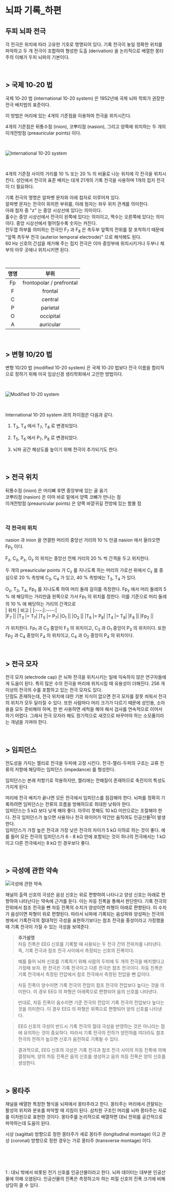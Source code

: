 # 뇌파 기록_하편
## 두피 뇌파 전극
각 전극은 위치에 따라 고유한 기호로 명명되어 있다. 기록 전극이 놓일 정확한 위치를 파악하고 두 개 전극이 조합하여 형성한 도출 (derivation) 을 논리적으로 배열한 몽타주의 이해가 두피 뇌파의 기본이다.

<br>

## > 국제 10-20 법
국제 10-20 법 (international 10-20 system) 은 1952년에 국제 뇌파 학회가 권장한 전극 배치법의 표준이다.

이 방법은 머리에 있는 4개의 기준점을 이용하여 전극을 위치시킨다.

4개의 기준점은 뒤통수점 (inion), 코뿌리점 (nasion), 그리고 양쪽에 위치하는 두 개의 이개전방점 (preauricular points) 이다.  

<br>

![International 10-20 system](https://upload.wikimedia.org/wikipedia/commons/7/70/21_electrodes_of_International_10-20_system_for_EEG.svg)

<br>

4개의 기준점 사이의 거리를 10 % 또는 20 % 의 비율로 나눈 위치에 각 전극을 위치시킨다. 성인에서 전극의 표준 배치는 대개 21개의 기록 전극을 사용하며 1개의 접지 전극이 더 필요하다.

기록 전극의 명명은 알파벳 문자와 아래 첨자로 이루어져 있다.  
알파벳 문자는 전극이 위치한 부위를, 아래 첨자는 좌우 위치 관계를 의미한다.  
아래 첨자 중 "z" 는 중앙 시상선에 있다는 의미이다.  
홀수는 중앙 시상선에서 전극이 왼쪽에 있다는 의미이고, 짝수는 오른쪽에 있다는 의미이다. 중앙 시상선에서 멀어질수록 숫자는 커진다.  
전두엽 하부를 의미하는 전극인 F<sub>7</sub> 과 F<sub>8</sub> 은 측두부 앞쪽의 전위를 잘 포착하기 때문에 "앞쪽 측두부 전극 (auterior temporal electrode)" 으로 해석해도 된다.  
60 Hz 신호의 간섭을 제거해 주는 접지 전극은 이마 중앙부에 위치시키거나 두부나 체부의 아무 곳에나 위치시키면 된다.

<br>

| 명명 | 부위 |
|:---:|:----:|  
|Fp  |frontopolar / prefrontal|
|F   |frontal|
|C   |central|
|P   |parietal|
|O   |occipital|
|A   |auricular|

<br>

## > 변형 10/20 법
변형 10/20 법 (modified 10-20 system) 은 국제 10-20 법보다 전극 이름을 합리적으로 정하기 위해 미국 임상신경 생리학회에서 고안한 방법이다.  

<br>

![Modified 10-20 system](https://upload.wikimedia.org/wikipedia/commons/thumb/f/fb/EEG_10-10_system_with_additional_information.svg/1920px-EEG_10-10_system_with_additional_information.svg.png)

<br>

International 10-20 system 과의 차이점은 다음과 같다.

1. T<sub>3</sub>, T<sub>4</sub> 에서 T<sub>7</sub>, T<sub>8</sub> 로 변경되었다.

2. T<sub>5</sub>, T<sub>6</sub> 에서 P<sub>7</sub>, P<sub>8</sub> 로 변경되었다.

3. 뇌파 공간 해상도를 높이기 위해 전극이 추가되기도 한다.

<br>

## > 전극 위치

뒤통수점 (inion) 은 머리뼈 후면 중앙부에 있는 골 융기  
코뿌리점 (nasion) 은 이마 바로 밑에서 양쪽 코뼈가 만나는 점  
이개전방점 (preauricular points) 은 양쪽 바깥귀길 전방에 있는 함몰 점

<br>

### 각 전극의 위치

nasion 과 inion 을 연결한 머리의 중앙선 거리의 10 % 만큼 nasion 에서 올라오면 Fp<sub>z</sub> 이다.

F<sub>z</sub>, C<sub>z</sub>, P<sub>z</sub>, O<sub>z</sub> 의 위치는 중앙선 전체 거리의 20 % 씩 간격을 두고 위치한다.

두 개의 preauricular points 가 C<sub>z</sub> 를 지나도록 하는 머리의 가로선 위에서 C<sub>z</sub> 를 중심으로 20 % 측방에 C<sub>3</sub>, C<sub>4</sub> 가 있고, 40 % 측방에는 T<sub>3</sub>, T<sub>4</sub> 가 있다.  

O<sub>z</sub>, T<sub>3</sub>, T<sub>4</sub>, Fp<sub>z</sub> 를 지나도록 하여 머리 둘레 길이를 측정한다. Fp<sub>z</sub> 에서 머리 둘레의 5 % 에 해당하는 거리만큼 왼쪽으로 가서 Fp<sub>1</sub> 의 위치를 정한다. 이를 기준으로 머리 둘레의 10 % 에 해당하는 거리의 간격으로  
| 위치 | 비고 |
|:---:|:----:|  
|F<sub>7</sub>  ||
|T<sub>3</sub>  |= T<sub>7</sub>|
|T<sub>5</sub>  |= P<sub>7</sub>|
|O<sub>1</sub>  ||
|O<sub>2</sub>  ||
|T<sub>6</sub>  |= P<sub>8</sub>|
|T<sub>4</sub>  |= T<sub>8</sub>|
|F<sub>8</sub>  ||
|Fp<sub>2</sub> ||

가 위치한다. Fp<sub>1</sub> 과 C<sub>3</sub> 중앙이 F<sub>3</sub> 의 위치이고, C<sub>3</sub> 과 O<sub>1</sub> 중앙이 P<sub>3</sub> 의 위치이다. 또한 Fp<sub>2</sub> 과 C<sub>4</sub> 중앙이 F<sub>4</sub> 의 위치이고, C<sub>4</sub> 과 O<sub>2</sub> 중앙이 P<sub>4</sub> 의 위치이다.  

<br>

## > 전극 모자
전극 모자 (electrode cap) 은 뇌파 전극을 위치시키는 일에 익숙하지 않은 연구자들에게 도움이 된다. 특히 많은 수의 전극을 머리에 위치시킬 때 유용성이 더해진다. 256 개 이상의 전극의 수를 포함하고 있는 전극 모자도 있다.  
단점도 존재하는데, 전극 위치에 대한 기본 지식이 없으면 전극 모자를 잘못 씌워서 전극의 위치가 모두 달라질 수 있다. 또한 사람마다 머리 크기가 다르기 때문에 성인용, 소아용을 모두 준비해야 하며, 한 번 사용하면 세척을 해야 해서 검사를 연속적으로 이어서 하기 어렵다. 그래서 전극 모자라 해도 정기적으로 새것으로 바꾸어야 하는 소모품이라는 개념을 가져야 한다.

<br>

## > 임피던스
전도성을 가지는 젤리로 전극을 두피에 고정 시킨다. 전극-젤리-두피의 구조는 교류 전류의 저항에 해당하는 임피던스 (impedance) 를 형성한다.

임피던스는 본래 저항기로 작용하지만, 젤리에는 전해질이 존재하므로 축전지의 특성도 가지게 된다.  

머리에 전극 배치가 끝나면 모든 전극에서 임피던스를 점검해야 한다. 뇌파를 정확히 기록하려면 임피던스는 전류의 흐름을 방해하므로 최대한 낮춰야 한다.  
임피던스는 5 kΩ 보다 낮게 해야 좋다. 아무리 못해도 10 kΩ 미만으로는 조절해야 한다. 전극 임피던스가 높으면 사용자나 전극 와이어가 약간만 움직여도 인공산물<sup>[1](#인공산물)</sup>이 발생한다.  
임피던스가 가장 높은 전극과 가장 낮은 전극의 차이가 5 kΩ 이하로 하는 것이 좋다. 예를 들어 모든 전극의 임피던스가 6 - 8 kΩ 안에 포함되는 것이 하나의 전극에서는 1 kΩ 이고 다른 전극에서는 8 kΩ 인 경우보다 좋다.

<br>

## > 극성에 관한 약속
![극성에 관한 약속](https://static.cambridge.org/binary/version/id/urn:cambridge.org:id:binary:20210611003927568-0617:9781108918923:82564fig2_1.png)  

채널의 출력 신호의 극성은 음성 신호는 위로 편향하여 나타나고 양성 신호는 아래로 편향하여 나타난다는 약속에 근거를 둔다. 이는 차등 진폭을 통해서 판단한다. 기록 전극의 전위에서 참조 전극을 뺀 차등 진폭의 수치가 양성이면 파형이 아래로 편향된다. 이 수치가 음성이면 파형이 위로 편향된다. 따라서 뇌파에 기록되는 음성파와 양성파는 전극의 쌍에서 기록전극의 절대적인 극성을 표현하기보다는 참조 전극을 중성이라고 가정했을 때 기록 전극이 가질 수 있는 극성을 보여준다.

> **추가설명**  
차등 진폭은 EEG 신호를 기록할 때 사용되는 두 전극 간의 전위차를 나타낸다. 즉, 기록 전극과 ​​참조 전극 사이에서 측정되는 신호의 진폭이다.  

> 예를 들어 뇌파 신호를 기록하기 위해 사람의 두피에 두 개의 전극을 배치했다고 가정해 보자. 한 전극은 기록 전극이고 다른 전극은 참조 전극이다. 차등 진폭은 기록 전극에서 측정된 전압에서 참조 전극에서 측정된 전압을 뺀 값이다.

> 차등 진폭이 양수이면 기록 전극의 전압이 참조 전극의 전압보다 높다는 것을 의미한다. 이 경우 EEG 의 파형은 아래쪽으로 편향되어 음의 신호를 나타낸다.

> 반대로, 차등 진폭이 음수이면 기준 전극의 전압이 기록 전극의 전압보다 높다는 것을 의미한다. 이 경우 EEG 의 파형은 위쪽으로 편향되어 양의 신호를 나타낸다.  

> EEG 신호의 극성이 반드시 기록 전극의 절대 극성을 반영하는 것은 아니라는 점에 유의하는 것이 중요하다. 따라서 기록 전극의 전하가 양전하를 띠더라도 참조 전극의 전하가 높으면 신호가 음전하로 기록될 수 있다.  

> 결과적으로, EEG 신호의 극성은 기록 전극과 참조 전극 사이의 차등 진폭에 의해 결정되며, 양의 차등 진폭은 음의 신호를 생성하고 음의 차등 진폭은 양의 신호를 생성한다.

<br>

## > 몽타주
채널을 배열한 특정한 형식을 뇌파에서 몽타주라고 한다. 몽타주는 머리에서 관찰되는 활성의 위치와 분포를 파악할 때 지침이 된다. 삼차원 구조인 머리를 뇌파 몽타주는 자료를 이차원으로 표현한 것이다. 몽타주를 논리적으로 배열하면 대뇌 전위를 공간적으로 파악하는데 도움이 된다.

시상 (sagittal) 방향으로 정한 몽타주가 세로 몽타주 (longitudinal montage) 이고 관상 (coronal) 방향으로 정한 경우는 가로 몽타주 (transverse montage) 이다. 

<br>
<br>
<br>




<a name="인공산물">1</a> : 대뇌 밖에서 비롯된 전기 신호를 인공산물이라고 한다. 뇌파 데이터는 대부분 인공산물에 의해 오염된다. 인공산물의 진폭은 측정하고자 하는 피질 신호의 진폭 크기에 비해 상당히 클 수 있다.




